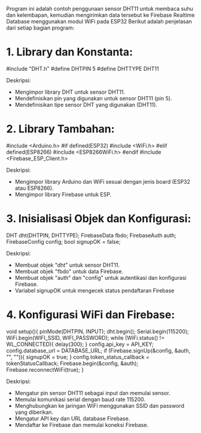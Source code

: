 Program ini adalah contoh penggunaan sensor DHT11 untuk membaca suhu dan kelembapan, 
kemudian mengirimkan data tersebut ke Firebase Realtime Database menggunakan modul WiFi pada ESP32
Berikut adalah penjelasan dari setiap bagian program:

# 1. Library dan Konstanta:
#include "DHT.h"
#define DHTPIN 5
#define DHTTYPE DHT11

Deskripsi:
- Mengimpor library DHT untuk sensor DHT11.
- Mendefinisikan pin yang digunakan untuk sensor DHT11 (pin 5).
- Mendefinisikan tipe sensor DHT yang digunakan (DHT11).

# 2. Library Tambahan:
#include <Arduino.h>
#if defined(ESP32)
  #include <WiFi.h>
#elif defined(ESP8266)
  #include <ESP8266WiFi.h>
#endif
#include <Firebase_ESP_Client.h>

Deskripsi:
- Mengimpor library Arduino dan WiFi sesuai dengan jenis board (ESP32 atau ESP8266).
- Mengimpor library Firebase untuk ESP.

# 3. Inisialisasi Objek dan Konfigurasi:
DHT dht(DHTPIN, DHTTYPE);
FirebaseData fbdo;
FirebaseAuth auth;
FirebaseConfig config;
bool signupOK = false;

Deskripsi:
- Membuat objek "dht" untuk sensor DHT11.
- Membuat objek "fbdo" untuk data Firebase.
- Membuat objek "auth" dan "config" untuk autentikasi dan konfigurasi Firebase.
- Variabel signupOK untuk mengecek status pendaftaran Firebase

# 4. Konfigurasi WiFi dan Firebase:
void setup(){
  pinMode(DHTPIN, INPUT);
  dht.begin();
  Serial.begin(115200);
  WiFi.begin(WIFI_SSID, WIFI_PASSWORD);
  while (WiFi.status() != WL_CONNECTED){
    delay(300);
  }
  config.api_key = API_KEY;
  config.database_url = DATABASE_URL;
  if (Firebase.signUp(&config, &auth, "", "")){
    signupOK = true;
  }
  config.token_status_callback = tokenStatusCallback;
  Firebase.begin(&config, &auth);
  Firebase.reconnectWiFi(true);
}

Deskripsi:
- Mengatur pin sensor DHT11 sebagai input dan memulai sensor.
- Memulai komunikasi serial dengan baud rate 115200.
- Menghubungkan ke jaringan WiFi menggunakan SSID dan password yang diberikan.
- Mengatur API key dan URL database Firebase.
- Mendaftar ke Firebase dan memulai koneksi Firebase.
